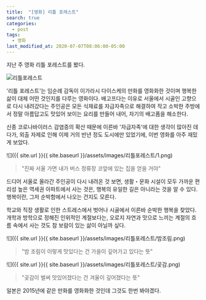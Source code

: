 ```yaml
---
title:  "[영화] 리틀 포레스트"
search: true
categories: 
  - post
tags:
  - 영화
last_modified_at: 2020-07-07T08:06:00-05:00
---
```

지난 주 영화 리틀 포레스트를 봤다. 

![리틀포레스트](https://upload.wikimedia.org/wikipedia/ko/d/d3/%EB%A6%AC%ED%8B%80%ED%8F%AC%EB%A0%88%EC%8A%A4%ED%8A%B82018_%ED%8F%AC%EC%8A%A4%ED%84%B0.jpg)

'리틀 포레스트'는 임순례 감독이 이가라시 다이스케의 만화를 영화화한 것이며 행복한 삶이 대체 어떤 것인지를 다루는 영화이다. 배고프다는 이유로 서울에서 시골인 고향으로 다시 내려갔다는 주인공은 모든 식재료를 자급자족으로 해결하여 작고 소박한 주방에서 정말 아름답고도 맛있어 보이는 요리를 만들어 내어, 자기의 배고픔을 해소한다.

신종 코로나바이러스 감염증의 확산 때문에 이른바 '자급자족'에 대한 생각이 많아진 데다가, 외출 자제로 인해 이제 거의 반년 정도 도시에만 있었기에, 이번 영화를 아주 재밌게 보았다. 


![]({{ site.url }}{{ site.baseurl }}/assets/images/리틀포레스트/1.png)

> "진짜 서울 가면 내가 버스 정류장 코앞에 있는 집을 얻을 거야"


<!-- > The secret to creativity is knowing how to hide your sources. 
> -- <cite>[Albert Einstein][1]</cite>

[1]: http://www.quotedb.com/quotes/2112 -->


드디어 서울로 올라간 주인공이 다시 내려온 것 보면, 생활・문화 시설이 모두 가까운 편리성 높은 역세권 아파트에서 사는 것은, 행복의 유일한 길은 아니라는 것을 알 수 있다. 행복이란, 그저 순박함에서 나오는 건지도 모른다. 

학교와 직장 생활로 인한 스트레스에서 벗어나 시골에서 이른바 순박한 행복을 찾았다. 개학과 방학으로 정해진 인위적인 계절보다는, 오로지 자연과 맛으로 느끼는 계절의 흐름 속에서 사는 것도 참 보람이 있는 삶이 아닐까 싶다. 

![]({{ site.url }}{{ site.baseurl }}/assets/images/리틀포레스트/밤조림.png)
> "밤 조림이 이렇게 맛있다는 건 가을이 깊어가고 있다는 뜻"


![]({{ site.url }}{{ site.baseurl }}/assets/images/리틀포레스트/곶감.png)
> "곶감이 벌써 맛있어졌다는 건 겨울이 깊어졌다는 뜻"


일본은 2015년에 같은 만화를 영화화한 것인데 그것도 한번 봐야겠다. 

<!-- ![](https://menu.mt.co.kr/ize/thumb/2018/03/06/2018031822157213888_1.jpg?rnd=8349)

![](https://ojsfile.ohmynews.com/STD_IMG_FILE/2018/0311/IE002298850_STD.jpg) -->

<!-- "그렇게 바쁘게 산다고 문제가 해결이 돼?"


네가 이 편지를 읽을지 말지는 네 자유지만, 나는 이 편지를 배달해야 된다, 우체부의 숙명 같은 거지 


다른 사람이 결정하는 삶을 살고 싶지 않아서  -->




